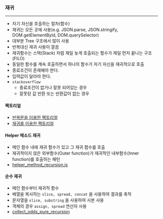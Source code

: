 ### 재귀

<hr />

- 자기 자신을 호출하는 절차(함수)
- 재귀는 모든 곳에 사용(e.g. JSON.parse, JSON.stringify, DOM.getElementById, DOM.querySelector)
- 대부분 Tree 구조에서 많이 사용
- 반복대신 재귀 사용이 깔끔
- 재귀함수는 스택(Stack) 차럼 제일 늦게 호출되는 함수가 제일 먼저 끝나는 구조(FILO)
- 동일한 함수를 계속 호출하면서 하나의 함수가 자기 자신을 재귀적으로 호출
- 종료조건이 존재해야 한다.
- 입력값이 달라야 한다.
- `stackoverflow`
  - 종료조건이 없거나 잘못 되어있는 경우
  - 잘못된 값 반환 또는 반환값이 없는 경우

#### 팩토리얼

- [반복문을 이용한 팩토리얼](e.g/factorial_iterative.js)
- [재귀를 이용한 팩토리얼](e.g/factorial_recursive.js)

#### Helper 메소드 재귀

- 메인 함수 내에 재귀 함수가 있고 그 재귀 함수를 호출
- 재귀적이지 않은 외부함수(Outer function)가 재귀적인 내부함수(Inner function)를 호출하는 패턴
- [helper_method_recursion.js](e.g/helper_method_recursion.js)

#### 순수 재귀

- 메인 함수부터 재귀적 함수
- 배열을 복사하는 `slice, spread, concat` 을 사용하여 결과를 축적
- 문자열을 `slice, substring` 을 사용하여 사본 사용
- 객체의 경우 `assign, spread` 연산자 사용
- [collect_odds_pure_recursion](e.g/collect_odds_pure_recursion.js)
